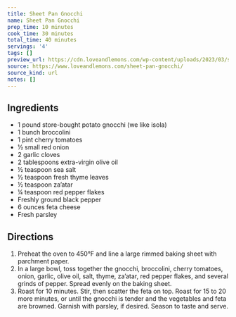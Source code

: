 ```yaml
---
title: Sheet Pan Gnocchi
name: Sheet Pan Gnocchi
prep_time: 10 minutes
cook_time: 30 minutes
total_time: 40 minutes
servings: '4'
tags: []
preview_url: https://cdn.loveandlemons.com/wp-content/uploads/2023/03/sheet-pan-gnocchi-150x150.jpg
source: https://www.loveandlemons.com/sheet-pan-gnocchi/
source_kind: url
notes: []
---
```


## Ingredients
- 1 pound store-bought potato gnocchi (we like isola)
- 1  bunch broccolini
- 1 pint cherry tomatoes
- ½  small red onion
- 2  garlic cloves
- 2 tablespoons extra-virgin olive oil
- ½ teaspoon sea salt
- ½ teaspoon fresh thyme leaves
- ½ teaspoon za’atar
- ¼ teaspoon red pepper flakes
- Freshly ground black pepper
- 6 ounces feta cheese
- Fresh parsley


## Directions
1. Preheat the oven to 450°F and line a large rimmed baking sheet with parchment paper.
2. In a large bowl, toss together the gnocchi, broccolini, cherry tomatoes, onion, garlic, olive oil, salt, thyme, za’atar, red pepper flakes, and several grinds of pepper. Spread evenly on the baking sheet.
3. Roast for 10 minutes. Stir, then scatter the feta on top. Roast for 15 to 20 more minutes, or until the gnocchi is tender and the vegetables and feta are browned. Garnish with parsley, if desired. Season to taste and serve.
